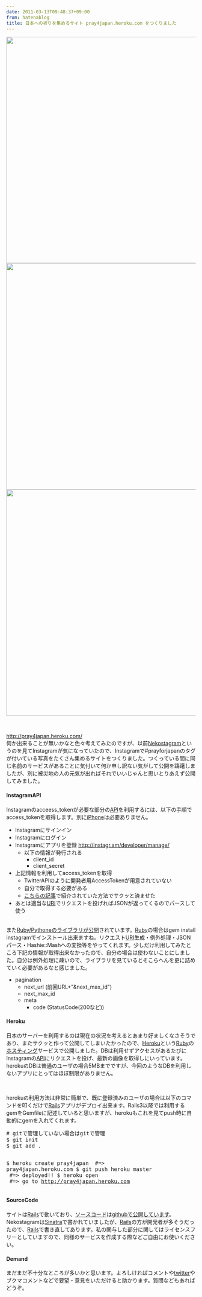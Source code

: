 ```yaml
---
date: 2011-03-13T09:48:37+09:00
from: hatenablog
title: 日本への祈りを集めるサイト pray4japan.heroku.com をつくりました
---
```


<p><a href="http://pray4japan.heroku.com/"><img src="http://gyazo.com/f0fbcc2436f20e1f7cc145963e70758b.png" width="600" class="center"/></a><br />
<a href="http://pray4japan.heroku.com/"><img src="http://gyazo.com/02599614acd0f4c5950600fe3596c498.png" width="600" class="center"/></a><br />
<a href="http://pray4japan.heroku.com/"><img src="http://gyazo.com/dba0e789263bd6fe4515d92da5d3682c.png" width="600" class="center"/></a></p><br />
<p><a href="http://pray4japan.heroku.com/">http://pray4japan.heroku.com/</a><br />
何か出来ることが無いかなと色々考えてみたのですが、以前<a href="http://nekostagram.heroku.com/">Nekostagram</a>というのを見てInstagramが気になっていたので、Instagramで#prayforjapanのタグが付いている写真をたくさん集めるサイトをつくりました。つくっている間に同じ名前のサービスがあることに気付いて何か申し訳ない気がして公開を躊躇しましたが、別に被災地の人の元気が出ればそれでいいじゃんと思いとりあえず公開してみました。</p><p></p>

<div class="section">
    <h4>InstagramAPI</h4>
    <p>Instagramのacceess_tokenが必要な部分の<a class="keyword" href="http://d.hatena.ne.jp/keyword/API">API</a>を利用するには、以下の手順でaccess_tokenを取得します。別に<a class="keyword" href="http://d.hatena.ne.jp/keyword/iPhone">iPhone</a>は必要ありません。</p>

<ul>
<li>Instagramにサインイン</li>
<li>Instagramにログイン</li>
<li>Instagramにアプリを登録 <a href="http://instagr.am/developer/manage/">http://instagr.am/developer/manage/</a>
<ul>
<li>以下の情報が発行される
<ul>
<li>client_id</li>
<li>client_secret</li>
</ul></li>
</ul></li>
<li>上記情報を利用してaccess_tokenを取得
<ul>
<li>TwitterAPIのように開発者用AccessTokenが用意されていない</li>
<li>自分で取得する必要がある</li>
<li><a href="http://d.hatena.ne.jp/ruedap/20110303/ruby_sinatra_instagram_api_get_access_token">&#x3053;&#x3061;&#x3089;&#x306E;&#x8A18;&#x4E8B;</a>で紹介されていた方法でサクッと済ませた</li>
</ul></li>
<li>あとは適当な<a class="keyword" href="http://d.hatena.ne.jp/keyword/URI">URI</a>でリクエストを投げればJSONが返ってくるのでパースして使う</li>
</ul><p><br />
また<a href="http://instagram.com/developer/libraries/">Ruby/Pythone&#x306E;&#x30E9;&#x30A4;&#x30D6;&#x30E9;&#x30EA;&#x304C;&#x516C;&#x958B;</a>されています。<a class="keyword" href="http://d.hatena.ne.jp/keyword/Ruby">Ruby</a>の場合はgem install instagramでインストール出来ますね。リクエスト<a class="keyword" href="http://d.hatena.ne.jp/keyword/URI">URI</a>生成・例外処理・JSONパース・Hashie::Mashへの変換等をやってくれます。少しだけ利用してみたところ下記の情報が取得出来なかったので、自分の場合は使わないことにしました。自分は例外処理に疎いので、ライブラリを見ているとそこらへんを更に詰めていく必要があるなと感じました。</p>

<ul>
<li>pagination
<ul>
<li>next_url (前回URL+"&next_max_id")</li>
<li>next_max_id</li>
<li>meta
<ul>
<li>code (StatusCode(200など))</li>
</ul></li>
</ul></li>
</ul>
</div>
<div class="section">
    <h4>Heroku</h4>
    <p>日本のサーバーを利用するのは現在の状況を考えるとあまり好ましくなさそうであり、またサクッと作って公開してしまいたかったので、<a href="http://heroku.com/">Heroku</a>という<a class="keyword" href="http://d.hatena.ne.jp/keyword/Ruby">Ruby</a>の<a class="keyword" href="http://d.hatena.ne.jp/keyword/%A5%DB%A5%B9%A5%C6%A5%A3%A5%F3%A5%B0">ホスティング</a>サービスで公開しました。DBは利用せずアクセスがあるたびにInstagramの<a class="keyword" href="http://d.hatena.ne.jp/keyword/API">API</a>にリクエストを投げ、最新の画像を取得しにいっています。herokuのDBは普通のユーザの場合5MBまでですが、今回のようなDBを利用しないアプリにとってはほぼ制限がありません。</p><br />
<p>herokuの利用方法は非常に簡単で、既に登録済みのユーザの場合は以下のコマンドを叩くだけで<a class="keyword" href="http://d.hatena.ne.jp/keyword/Rails">Rails</a>アプリがデプロイ出来ます。Rails3以降では利用するgemをGemfileに記述していると思いますが、herokuもこれを見てpush時に自動的にgemを入れてくれます。</p>
<pre class="code lang-sh" data-lang="sh" data-unlink><span class="synComment"># gitで管理していない場合はgitで管理</span>
$ git init
$ git add .

$ heroku create pray4japan <span class="synComment"> #=&gt; pray4japan.heroku.com</span>
$ git push heroku master   <span class="synComment"> #=&gt; deployed!!</span>
$ heroku open              <span class="synComment"> #=&gt; go to http://pray4japan.heroku.com</span>
</pre>
</div>
<div class="section">
    <h4>SourceCode</h4>
    <p>サイトは<a class="keyword" href="http://d.hatena.ne.jp/keyword/Rails">Rails</a>で動いており、<a class="keyword" href="http://d.hatena.ne.jp/keyword/%A5%BD%A1%BC%A5%B9%A5%B3%A1%BC%A5%C9">ソースコード</a>は<a href="https://github.com/r7kamura/pray4japan">github&#x3067;&#x516C;&#x958B;&#x3057;&#x3066;&#x3044;&#x307E;&#x3059;</a>。Nekostagramは<a class="keyword" href="http://d.hatena.ne.jp/keyword/Sinatra">Sinatra</a>で書かれていましたが、<a class="keyword" href="http://d.hatena.ne.jp/keyword/Rails">Rails</a>の方が開発者が多そうだったので、<a class="keyword" href="http://d.hatena.ne.jp/keyword/Rails">Rails</a>で書き直してあります。私の関与した部分に関してはライセンスフリーとしていますので、同様のサービスを作成する際などご自由にお使いください。</p><p></p>

</div>
<div class="section">
    <h4>Demand</h4>
    <p>まだまだ不十分なところが多いかと思います。よろしければコメントや<a class="keyword" href="http://d.hatena.ne.jp/keyword/twitter">twitter</a>やブクマコメントなどで要望・意見をいただけると助かります。質問などもあればどうぞ。</p>

</div>

